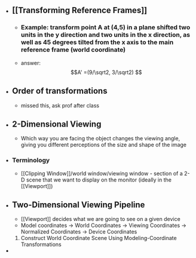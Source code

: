 + ## [[Transforming Reference Frames]]
	+ ### Example: transform point A at (4,5) in a plane shifted two units in the y direction and two units in the x direction, as well as 45 degrees tilted from the x axis to the main reference frame (world coordinate)
	+ answer: $$A' =(9/\sqrt2, 3/\sqrt2) $$
+ ## Order of transformations
	+ missed this, ask prof after class
+ ## 2-Dimensional Viewing
	+ Which way you are facing the object changes the viewing angle, giving you different perceptions of the size and shape of the image
+ ### Terminology
	+ [[Clipping Window]]/world window/viewing window - section of a 2-D scene that we want to display on the monitor (ideally in the [[Viewport]])
+ ## Two-Dimensional Viewing Pipeline
	+ [[Viewport]] decides what we are going to see on a given device
	+ Model coordinates -> World Coordinates -> Viewing Coordinates -> Normalized Coordinates -> Device Coordinates
	1. Construct World Coordinate Scene Using Modeling-Coordinate Transformations
+ 